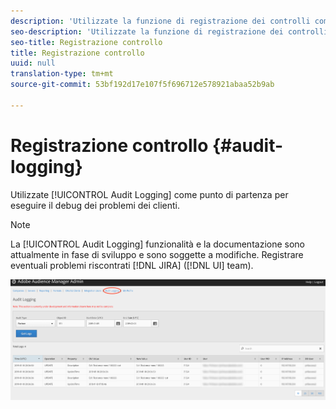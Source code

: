 ```yaml
---
description: 'Utilizzate la funzione di registrazione dei controlli come primo punto di partenza per il debug dei problemi dei clienti. '
seo-description: 'Utilizzate la funzione di registrazione dei controlli come primo punto di partenza per il debug dei problemi dei clienti. '
seo-title: Registrazione controllo
title: Registrazione controllo
uuid: null
translation-type: tm+mt
source-git-commit: 53bf192d17e107f5f696712e578921abaa52b9ab

---
```



# Registrazione controllo {#audit-logging}

Utilizzate [!UICONTROL  Audit Logging] come punto di partenza per eseguire il debug dei problemi dei clienti.

>[!NOTE]
>
>La [!UICONTROL Audit Logging] funzionalità e la documentazione sono attualmente in fase di sviluppo e sono soggette a modifiche. Registrare eventuali problemi riscontrati [!DNL JIRA] ([!DNL UI] team).

![Visualizzazione Registrazione controllo](assets/audit-logging-img.png)

<!-- 

In the **Audit Type** drop-down selector, choose between:

* [!UICONTROL Partner]
* [!UICONTROL User]
* [!UICONTROL Group]
* [!UICONTROL Datasource Summary]
* [!UICONTROL General Datasource]
* [!UICONTROL Merge Rule Datasource]
* [!UICONTROL Data Feed]
* [!UICONTROL Data Feed Subscription]
* [!UICONTROL Trait Summary]
* [!UICONTROL Trait Rule]
* [!UICONTROL Segment Summary]
* [!UICONTROL Destination Summary]
* [!UICONTROL Server to Server Destination]
* [!UICONTROL Derived Signal]
* [!UICONTROL Model]
* [!UICONTROL Segment Test Group]

The **Object ID** is the ID of the item you're researching. See the table below for which ID corresponds to the Object ID in each case:

Audit Type | Object ID |
---------|----------|
 [!UICONTROL Partner] | Partner ID - PID |
 [!UICONTROL User] | User ID |
 [!UICONTROL Group] | B3 |
 [!UICONTROL Datasource Summary] | Data Source ID |
 [!UICONTROL General Datasource] | Data Source ID |
 [!UICONTROL Merge Rule Datasource] | Data Source ID |
 [!UICONTROL Data Feed] | Data Feed ID |
 [!UICONTROL Data Feed Subscription] | Data Feed ID |
 [!UICONTROL Trait Summary] | SID (trait) |
 [!UICONTROL Trait Rule] | SID (trait) |
 [!UICONTROL Segment Summary] |  |
 [!UICONTROL Destination Summary] |  |
 [!UICONTROL Server-to-Server Destination]| N/A |
 [!UICONTROL Derived Signal] | N/A |
 [!UICONTROL Model] | N/A |
 [!UICONTROL Segment Test Group] | N/A |

 Use [!UICONTROL Start Date] ([!DNL UTC]) and [!UICONTROL End Date] ([!DNL UTC]) to narrow down the time interval of the logs.

 -->